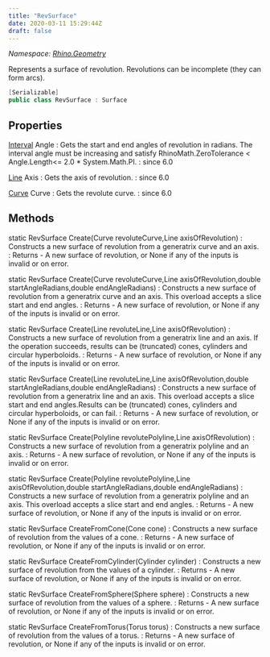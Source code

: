```yaml
---
title: "RevSurface"
date: 2020-03-11 15:29:44Z
draft: false
---
```


*Namespace: [Rhino.Geometry](../)*

Represents a surface of revolution.
   Revolutions can be incomplete (they can form arcs).
```cs
[Serializable]
public class RevSurface : Surface
```
## Properties

[Interval](/rhinocommon/rhino/geometry/interval/) Angle
: Gets the start and end angles of revolution in radians. 
     The interval angle must be increasing and satisfy 
     RhinoMath.ZeroTolerance < Angle.Length<= 2.0 * System.Math.PI.
: since 6.0

[Line](/rhinocommon/rhino/geometry/line/) Axis
: Gets the axis of revolution.
: since 6.0

[Curve](/rhinocommon/rhino/geometry/curve/) Curve
: Gets the revolute curve.
: since 6.0
## Methods

static RevSurface Create(Curve revoluteCurve,Line axisOfRevolution)
: Constructs a new surface of revolution from a generatrix curve and an axis.
: Returns - A new surface of revolution, or None if any of the inputs is invalid or on error.

static RevSurface Create(Curve revoluteCurve,Line axisOfRevolution,double startAngleRadians,double endAngleRadians)
: Constructs a new surface of revolution from a generatrix curve and an axis.
     This overload accepts a slice start and end angles.
: Returns - A new surface of revolution, or None if any of the inputs is invalid or on error.

static RevSurface Create(Line revoluteLine,Line axisOfRevolution)
: Constructs a new surface of revolution from a generatrix line and an axis.
     If the operation succeeds, results can be (truncated) cones, cylinders and circular hyperboloids.
: Returns - A new surface of revolution, or None if any of the inputs is invalid or on error.

static RevSurface Create(Line revoluteLine,Line axisOfRevolution,double startAngleRadians,double endAngleRadians)
: Constructs a new surface of revolution from a generatrix line and an axis.
     This overload accepts a slice start and end angles.Results can be (truncated) cones, cylinders and circular hyperboloids, or can fail.
: Returns - A new surface of revolution, or None if any of the inputs is invalid or on error.

static RevSurface Create(Polyline revolutePolyline,Line axisOfRevolution)
: Constructs a new surface of revolution from a generatrix polyline and an axis.
: Returns - A new surface of revolution, or None if any of the inputs is invalid or on error.

static RevSurface Create(Polyline revolutePolyline,Line axisOfRevolution,double startAngleRadians,double endAngleRadians)
: Constructs a new surface of revolution from a generatrix polyline and an axis.
     This overload accepts a slice start and end angles.
: Returns - A new surface of revolution, or None if any of the inputs is invalid or on error.

static RevSurface CreateFromCone(Cone cone)
: Constructs a new surface of revolution from the values of a cone.
: Returns - A new surface of revolution, or None if any of the inputs is invalid or on error.

static RevSurface CreateFromCylinder(Cylinder cylinder)
: Constructs a new surface of revolution from the values of a cylinder.
: Returns - A new surface of revolution, or None if any of the inputs is invalid or on error.

static RevSurface CreateFromSphere(Sphere sphere)
: Constructs a new surface of revolution from the values of a sphere.
: Returns - A new surface of revolution, or None if any of the inputs is invalid or on error.

static RevSurface CreateFromTorus(Torus torus)
: Constructs a new surface of revolution from the values of a torus.
: Returns - A new surface of revolution, or None if any of the inputs is invalid or on error.
